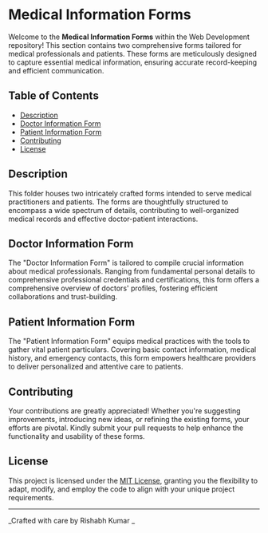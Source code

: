 # Medical Information Forms

Welcome to the **Medical Information Forms** within the Web Development repository! This section contains two comprehensive forms tailored for medical professionals and patients. These forms are meticulously designed to capture essential medical information, ensuring accurate record-keeping and efficient communication.

## Table of Contents

- [Description](#description)
- [Doctor Information Form](#doctor-information-form)
- [Patient Information Form](#patient-information-form)
- [Contributing](#contributing)
- [License](#license)

## Description

This folder houses two intricately crafted forms intended to serve medical practitioners and patients. The forms are thoughtfully structured to encompass a wide spectrum of details, contributing to well-organized medical records and effective doctor-patient interactions.

## Doctor Information Form

The "Doctor Information Form" is tailored to compile crucial information about medical professionals. Ranging from fundamental personal details to comprehensive professional credentials and certifications, this form offers a comprehensive overview of doctors' profiles, fostering efficient collaborations and trust-building.

## Patient Information Form

The "Patient Information Form" equips medical practices with the tools to gather vital patient particulars. Covering basic contact information, medical history, and emergency contacts, this form empowers healthcare providers to deliver personalized and attentive care to patients.

## Contributing

Your contributions are greatly appreciated! Whether you're suggesting improvements, introducing new ideas, or refining the existing forms, your efforts are pivotal. Kindly submit your pull requests to help enhance the functionality and usability of these forms.

## License

This project is licensed under the [MIT License](/LICENSE), granting you the flexibility to adapt, modify, and employ the code to align with your unique project requirements.

---

_Crafted with care by Rishabh Kumar _
